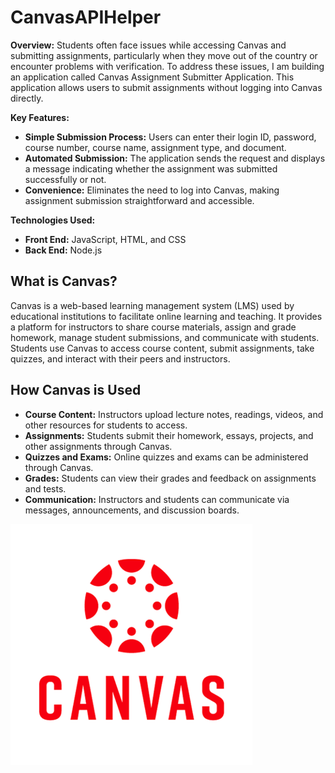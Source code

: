 # CanvasAPIHelper

**Overview:**
Students often face issues while accessing Canvas and submitting assignments, particularly when they move out of the country or encounter problems with verification. To address these issues, I am building an application called Canvas Assignment Submitter Application. This application allows users to submit assignments without logging into Canvas directly.

**Key Features:**

- **Simple Submission Process:** Users can enter their login ID, password, course number, course name, assignment type, and document.
- **Automated Submission:** The application sends the request and displays a message indicating whether the assignment was submitted successfully or not.
- **Convenience:** Eliminates the need to log into Canvas, making assignment submission straightforward and accessible.

**Technologies Used:**

- **Front End:** JavaScript, HTML, and CSS
- **Back End:** Node.js

## What is Canvas?
Canvas is a web-based learning management system (LMS) used by educational institutions to facilitate online learning and teaching. It provides a platform for instructors to share course materials, assign and grade homework, manage student submissions, and communicate with students. Students use Canvas to access course content, submit assignments, take quizzes, and interact with their peers and instructors.

## How Canvas is Used
- **Course Content:** Instructors upload lecture notes, readings, videos, and other resources for students to access.
- **Assignments:** Students submit their homework, essays, projects, and other assignments through Canvas.
- **Quizzes and Exams:** Online quizzes and exams can be administered through Canvas.
- **Grades:** Students can view their grades and feedback on assignments and tests.
- **Communication:** Instructors and students can communicate via messages, announcements, and discussion boards.

![Canvas Student](public/Canvas.png)
